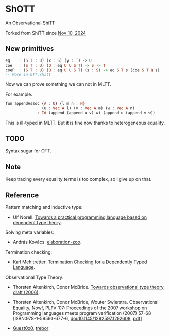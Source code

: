 # ShOTT

An Observational [ShiTT](https://github.com/KonjacSource/ShiTT)

Forked from ShiTT since [Nov 10, 2024](https://github.com/KonjacSource/ShiTT/commit/df9896b24fba7690cb4a795e60f5139933d839af)

## New primitives

```haskell
eq    : (S T : U) (x : S) (y : T) -> U
coe   : (S T : U) (Q : eq U U S T) -> S -> T 
coeP  : (S T : U) (Q : eq U U S T) (s : S) -> eq S T s (coe S T Q s)
-- More in OTT.shitt
```

Now we can prove something we can not in MLTT.

For example.

```haskell
fun appendAssoc {A : U} {l m n : N} 
                (u : Vec A l) (v : Vec A m) (w : Vec A n) 
              : Id (append (append u v) w) (append u (append v w))
```

This is ill-typed in MLTT. But it is fine now thanks to heterogeneous equality.

## TODO

Syntax sugar for OTT.

## Note

Keep tracing every equality terms is too complex, so I give up on that.

## Reference

Pattern matching and inductive type:

- Ulf Norell. [Towards a practical programming language based on dependent type theory](https://www.cse.chalmers.se/~ulfn/papers/thesis.pdf).

Solving meta variables:

- András Kovács. [elaboration-zoo](https://github.com/AndrasKovacs/elaboration-zoo).

Termination checking:

- Karl Mehltretter. [Termination Checking for a Dependently Typed Language](https://www.cse.chalmers.se/~abela/mehltret-da.pdf).

Observational Type Theory:

- Thorsten Altenkirch, Conor McBride. [Towards observational type theory, draft (2006)](http://strictlypositive.org/ott.pdf).

- Thorsten Altenkirch, Conor McBride, Wouter Swierstra. Observational Equality, Now!, PLPV ‘07: Proceedings of the 2007 workshop on Programming languages meets program verification (2007) 57-68 [ISBN:978-1-59593-677-6, [doi:10.1145/1292597.1292608](http://doi.org/10.1145/1292597.1292608), [pdf](https://www.cs.nott.ac.uk/~psztxa/publ/obseqnow.pdf)]

- [Guest0x0](https://github.com/Guest0x0), [trebor](https://github.com/Guest0x0/trebor)
